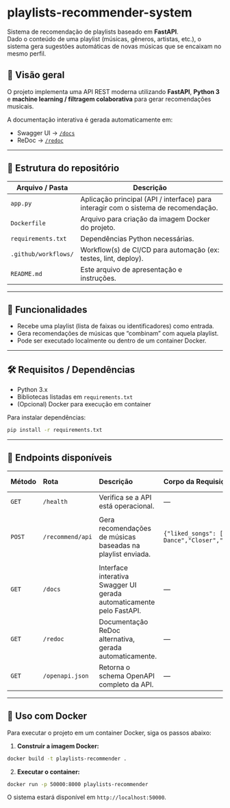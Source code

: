 # playlists-recommender-system

Sistema de recomendação de playlists baseado em **FastAPI**.  
Dado o conteúdo de uma playlist (músicas, gêneros, artistas, etc.), o sistema gera sugestões automáticas de novas músicas que se encaixam no mesmo perfil.

## 🚀 Visão geral

O projeto implementa uma API REST moderna utilizando **FastAPI**, **Python 3** e **machine learning / filtragem colaborativa** para gerar recomendações musicais.  

A documentação interativa é gerada automaticamente em:

- Swagger UI → [`/docs`](http://localhost:50000/docs)
- ReDoc → [`/redoc`](http://localhost:50000/redoc)


---

## 📂 Estrutura do repositório

| Arquivo / Pasta | Descrição |
|---|---|
| `app.py` | Aplicação principal (API / interface) para interagir com o sistema de recomendação. |
| `Dockerfile` | Arquivo para criação da imagem Docker do projeto. |
| `requirements.txt` | Dependências Python necessárias. |
| `.github/workflows/` | Workflow(s) de CI/CD para automação (ex: testes, lint, deploy). |
| `README.md` | Este arquivo de apresentação e instruções. |

---

## 🚀 Funcionalidades

- Recebe uma playlist (lista de faixas ou identificadores) como entrada.  
- Gera recomendações de músicas que “combinam” com aquela playlist.  
- Pode ser executado localmente ou dentro de um container Docker.  

---

## 🛠️ Requisitos / Dependências

- Python 3.x  
- Bibliotecas listadas em `requirements.txt`  
- (Opcional) Docker para execução em container  

Para instalar dependências:

```bash
pip install -r requirements.txt
```
---

## 🧭 Endpoints disponíveis

| Método | Rota | Descrição | Corpo da Requisição | Exemplo de Resposta |
|:--------|:------|:------------|:--------------------|:--------------------|
| `GET` | `/health` | Verifica se a API está operacional. | — | `{ "status": "ok" }` |
| `POST` | `/recommend/api` | Gera recomendações de músicas baseadas na playlist enviada. | `{"liked_songs": ["One Dance","Closer","Roses"]}` | `{"song": ["What Do You Mean?","Treat You Better"],"version": "2.0.0","model": "2025-10-22 23:20:47"}` |
| `GET` | `/docs` | Interface interativa Swagger UI gerada automaticamente pelo FastAPI. | — | Interface web interativa |
| `GET` | `/redoc` | Documentação ReDoc alternativa, gerada automaticamente. | — | Interface web de documentação |
| `GET` | `/openapi.json` | Retorna o schema OpenAPI completo da API. | — | JSON com a definição OpenAPI |

---

## 🐳 Uso com Docker

Para executar o projeto em um container Docker, siga os passos abaixo:

1. **Construir a imagem Docker:**

```bash
docker build -t playlists-recommender .
```

2. **Executar o container:**

```bash
docker run -p 50000:8000 playlists-recommender
```

O sistema estará disponível em `http://localhost:50000`.



